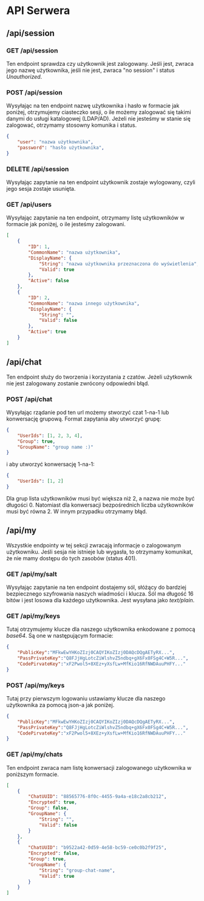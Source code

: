 # API Serwera

## /api/session

### GET /api/session

Ten endpoint sprawdza czy użytkownik jest zalogowany. Jeśli jest, zwraca jego
nazwę użytkownika, jeśli nie jest, zwraca "no session" i status *Unauthorized*.

### POST /api/session

Wysyłając na ten endpoint nazwę użytkownika i hasło w formacie jak poniżej,
otrzymujemy ciasteczko sesji, o ile możemy zalogować się takimi danymi do usługi
katalogowej (LDAP/AD). Jeżeli nie jesteśmy w stanie się zalogować, otrzymamy
stosowny komunika i status.

```json
{
    "user": "nazwa użytkownika",
    "password": "hasło użytkownika",
}
```

### DELETE /api/session

Wysyłając zapytanie na ten endpoint użytkownik zostaje wylogowany, czyli jego
sesja zostaje usunięta.

### GET /api/users

Wysyłając zapytanie na ten endpoint, otrzymamy listę użytkowników w formacie
jak poniżej, o ile jesteśmy zalogowani.

```json
[
    {
        "ID": 1,
        "CommonName": "nazwa użytkownika",
        "DisplayName": {
            "String": "nazwa użytkownika przeznaczona do wyświetlenia",
            "Valid": true
        },
        "Active": false
    },
    {
        "ID": 2,
        "CommonName": "nazwa innego użytkownika",
        "DisplayName": {
            "String": "",
            "Valid": false
        },
        "Active": true
    }
]
```

## /api/chat

Ten endpoint służy do tworzenia i korzystania z czatów. Jeżeli użytkownik nie
jest zalogowany zostanie zwrócony odpowiedni błąd.

### POST /api/chat

Wysyłając rządanie pod ten url możemy stworzyć czat 1-na-1 lub konwersację
grupową. Format zapytania aby utworzyć grupę:

```json
{
    "UserIds": [1, 2, 3, 4],
    "Group": true,
    "GroupName": "group name :)"
}
```

i aby utworzyć konwersację 1-na-1:

```json
{
    "UserIds": [1, 2]
}
```

Dla grup lista użytkowników musi być większa niż 2, a nazwa nie może być
długości 0. Natomiast dla konwersacji bezpośrednich liczba użytkowników musi
być równa 2. W innym przypadku otrzymamy błąd.

## /api/my

Wszystkie endpointy w tej sekcji zwracają informacje o zalogowanym użytkowniku.
Jeśli sesja nie istnieje lub wygasła, to otrzymamy komunikat, że nie mamy
dostępu do tych zasobów (status 401).

### GET /api/my/salt

Wysyłając zapytanie na ten endpoint dostajemy sól, słóżący do bardziej
bezpiecznego szyfrowania naszych wiadmości i klucza. Sól ma długość 16 bitów
i jest losowa dla każdego użytkownika. Jest wysyłana jako *text/plain*.

### GET /api/my/keys

Tutaj otrzymujemy klucze dla naszego użytkownika enkodowane z pomocą *base64*.
Są one w następującym formacie:

```json
{
    "PublicKey":"MFkwEwYHKoZIzj0CAQYIKoZIzj0DAQcDQgAETyRX...",
    "PassPrivateKey":"Q8FJjHgLotcZiWlshvZ5ndbq+gX6Fx0FSg4C+W5R...",
    "CodePirvateKey":"xF2Pwol5+8XEz+yXsfLw+MfKio16RfNWDAuuPHFY..."
}
```

### POST /api/my/keys

Tutaj przy pierwszym logowaniu ustawiamy klucze dla naszego użytkownika za
pomocą json-a jak poniżej.

```json
{
    "PublicKey":"MFkwEwYHKoZIzj0CAQYIKoZIzj0DAQcDQgAETyRX...",
    "PassPrivateKey":"Q8FJjHgLotcZiWlshvZ5ndbq+gX6Fx0FSg4C+W5R...",
    "CodePirvateKey":"xF2Pwol5+8XEz+yXsfLw+MfKio16RfNWDAuuPHFY..."
}
```

### GET /api/my/chats

Ten endpoint zwraca nam listę konwersacji zalogowanego użytkownika w poniższym
formacie.

```json
[
    {
        "ChatUUID": "88565776-8f0c-4455-9a4a-e18c2a8cb212",
        "Encrypted": true,
        "Group": false,
        "GroupName": {
            "String": "",
            "Valid": false
        }
    },
    {
        "ChatUUID": "b9522a42-0d59-4e58-bc59-ce0c0b2f9f25",
        "Encrypted": false,
        "Group": true,
        "GroupName": {
            "String": "group-chat-name",
            "Valid": true
        }
    }
]
```
